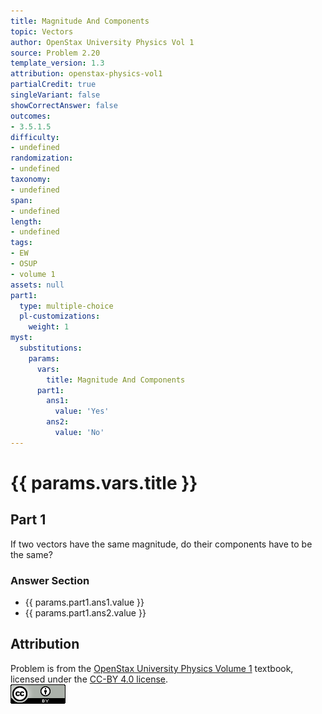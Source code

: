 ```yaml
---
title: Magnitude And Components
topic: Vectors
author: OpenStax University Physics Vol 1
source: Problem 2.20
template_version: 1.3
attribution: openstax-physics-vol1
partialCredit: true
singleVariant: false
showCorrectAnswer: false
outcomes:
- 3.5.1.5
difficulty:
- undefined
randomization:
- undefined
taxonomy:
- undefined
span:
- undefined
length:
- undefined
tags:
- EW
- OSUP
- volume 1
assets: null
part1:
  type: multiple-choice
  pl-customizations:
    weight: 1
myst:
  substitutions:
    params:
      vars:
        title: Magnitude And Components
      part1:
        ans1:
          value: 'Yes'
        ans2:
          value: 'No'
---
```

# {{ params.vars.title }}

## Part 1

If two vectors have the same magnitude, do their components have to be the same?

### Answer Section

- {{ params.part1.ans1.value }}
- {{ params.part1.ans2.value }}

## Attribution

Problem is from the [OpenStax University Physics Volume 1](https://openstax.org/details/books/university-physics-volume-1) textbook, licensed under the [CC-BY 4.0 license](https://creativecommons.org/licenses/by/4.0/).<br>![Image representing the Creative Commons 4.0 BY license.](https://raw.githubusercontent.com/firasm/bits/master/by.png)